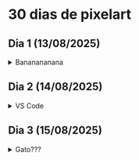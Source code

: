 # 30 dias de pixelart

## Dia 1 (13/08/2025)

<details>
    <summary>Bananananana</summary> 
    <img src="dia01/banana/banana.png">
</details>

## Dia 2 (14/08/2025)

<details>
    <summary>VS Code</summary> 
    <img title="1.0" src="dia02/vscode/vscode1.0.png">
    <img title="2.0" src="dia02/vscode/vscode2.0.png">
    <!-- <img title="2.0 com borda" src="dia02/vscode/vscode2.0_borda.png"> -->
</details>

## Dia 3 (15/08/2025)

<details>
    <summary>Gato???</summary> 
    <img title="1.0" src="dia03/gato.png">
</details>